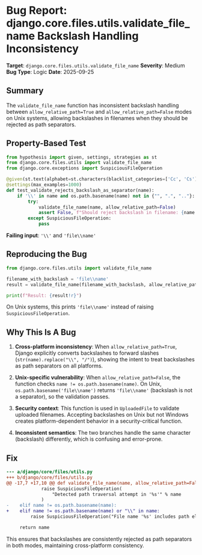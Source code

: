 # Bug Report: django.core.files.utils.validate_file_name Backslash Handling Inconsistency

**Target**: `django.core.files.utils.validate_file_name`
**Severity**: Medium
**Bug Type**: Logic
**Date**: 2025-09-25

## Summary

The `validate_file_name` function has inconsistent backslash handling between `allow_relative_path=True` and `allow_relative_path=False` modes on Unix systems, allowing backslashes in filenames when they should be rejected as path separators.

## Property-Based Test

```python
from hypothesis import given, settings, strategies as st
from django.core.files.utils import validate_file_name
from django.core.exceptions import SuspiciousFileOperation

@given(st.text(alphabet=st.characters(blacklist_categories=['Cc', 'Cs']), min_size=1, max_size=100))
@settings(max_examples=1000)
def test_validate_rejects_backslash_as_separator(name):
    if '\\' in name and os.path.basename(name) not in {"", ".", ".."}:
        try:
            validate_file_name(name, allow_relative_path=False)
            assert False, f"Should reject backslash in filename: {name!r}"
        except SuspiciousFileOperation:
            pass
```

**Failing input**: `'\\'` and `'file\\name'`

## Reproducing the Bug

```python
from django.core.files.utils import validate_file_name

filename_with_backslash = 'file\\name'
result = validate_file_name(filename_with_backslash, allow_relative_path=False)

print(f"Result: {result!r}")
```

On Unix systems, this prints `'file\\name'` instead of raising `SuspiciousFileOperation`.

## Why This Is A Bug

1. **Cross-platform inconsistency**: When `allow_relative_path=True`, Django explicitly converts backslashes to forward slashes (`str(name).replace("\\", "/")`), showing the intent to treat backslashes as path separators on all platforms.

2. **Unix-specific vulnerability**: When `allow_relative_path=False`, the function checks `name != os.path.basename(name)`. On Unix, `os.path.basename('file\\name')` returns `'file\\name'` (backslash is not a separator), so the validation passes.

3. **Security context**: This function is used in `UploadedFile` to validate uploaded filenames. Accepting backslashes on Unix but not Windows creates platform-dependent behavior in a security-critical function.

4. **Inconsistent semantics**: The two branches handle the same character (backslash) differently, which is confusing and error-prone.

## Fix

```diff
--- a/django/core/files/utils.py
+++ b/django/core/files/utils.py
@@ -17,7 +17,10 @@ def validate_file_name(name, allow_relative_path=False):
             raise SuspiciousFileOperation(
                 "Detected path traversal attempt in '%s'" % name
             )
-    elif name != os.path.basename(name):
+    elif name != os.path.basename(name) or "\\" in name:
         raise SuspiciousFileOperation("File name '%s' includes path elements" % name)

     return name
```

This ensures that backslashes are consistently rejected as path separators in both modes, maintaining cross-platform consistency.